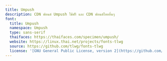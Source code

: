 ```yaml
---
title: Umpush
description: CDN ฟอนต์ Umpush ใช้ฟรี และ CDN ฟอนต์ไทยอื่นๆ
font:
  title: Umpush
  namespace: Umpush
  type: sans-serif
  thaifaces: https://thaifaces.com/specimen/umpush/
  website: https://linux.thai.net/projects/fonts-tlwg
  source: https://github.com/tlwg/fonts-tlwg
  license: '[GNU General Public License, version 2](https://github.com/tlwg/fonts-tlwg/blob/master/COPYING)'
---
```


<div></div>
